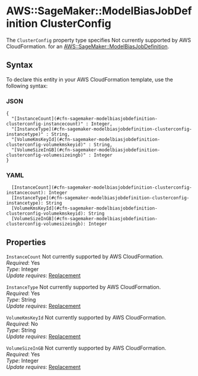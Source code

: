 # AWS::SageMaker::ModelBiasJobDefinition ClusterConfig<a name="aws-properties-sagemaker-modelbiasjobdefinition-clusterconfig"></a>

<a name="aws-properties-sagemaker-modelbiasjobdefinition-clusterconfig-description"></a>The `ClusterConfig` property type specifies Not currently supported by AWS CloudFormation\. for an [AWS::SageMaker::ModelBiasJobDefinition](aws-resource-sagemaker-modelbiasjobdefinition.md)\.

## Syntax<a name="aws-properties-sagemaker-modelbiasjobdefinition-clusterconfig-syntax"></a>

To declare this entity in your AWS CloudFormation template, use the following syntax:

### JSON<a name="aws-properties-sagemaker-modelbiasjobdefinition-clusterconfig-syntax.json"></a>

```
{
  "[InstanceCount](#cfn-sagemaker-modelbiasjobdefinition-clusterconfig-instancecount)" : Integer,
  "[InstanceType](#cfn-sagemaker-modelbiasjobdefinition-clusterconfig-instancetype)" : String,
  "[VolumeKmsKeyId](#cfn-sagemaker-modelbiasjobdefinition-clusterconfig-volumekmskeyid)" : String,
  "[VolumeSizeInGB](#cfn-sagemaker-modelbiasjobdefinition-clusterconfig-volumesizeingb)" : Integer
}
```

### YAML<a name="aws-properties-sagemaker-modelbiasjobdefinition-clusterconfig-syntax.yaml"></a>

```
  [InstanceCount](#cfn-sagemaker-modelbiasjobdefinition-clusterconfig-instancecount): Integer
  [InstanceType](#cfn-sagemaker-modelbiasjobdefinition-clusterconfig-instancetype): String
  [VolumeKmsKeyId](#cfn-sagemaker-modelbiasjobdefinition-clusterconfig-volumekmskeyid): String
  [VolumeSizeInGB](#cfn-sagemaker-modelbiasjobdefinition-clusterconfig-volumesizeingb): Integer
```

## Properties<a name="aws-properties-sagemaker-modelbiasjobdefinition-clusterconfig-properties"></a>

`InstanceCount`  <a name="cfn-sagemaker-modelbiasjobdefinition-clusterconfig-instancecount"></a>
Not currently supported by AWS CloudFormation\.  
*Required*: Yes  
*Type*: Integer  
*Update requires*: [Replacement](https://docs.aws.amazon.com/AWSCloudFormation/latest/UserGuide/using-cfn-updating-stacks-update-behaviors.html#update-replacement)

`InstanceType`  <a name="cfn-sagemaker-modelbiasjobdefinition-clusterconfig-instancetype"></a>
Not currently supported by AWS CloudFormation\.  
*Required*: Yes  
*Type*: String  
*Update requires*: [Replacement](https://docs.aws.amazon.com/AWSCloudFormation/latest/UserGuide/using-cfn-updating-stacks-update-behaviors.html#update-replacement)

`VolumeKmsKeyId`  <a name="cfn-sagemaker-modelbiasjobdefinition-clusterconfig-volumekmskeyid"></a>
Not currently supported by AWS CloudFormation\.  
*Required*: No  
*Type*: String  
*Update requires*: [Replacement](https://docs.aws.amazon.com/AWSCloudFormation/latest/UserGuide/using-cfn-updating-stacks-update-behaviors.html#update-replacement)

`VolumeSizeInGB`  <a name="cfn-sagemaker-modelbiasjobdefinition-clusterconfig-volumesizeingb"></a>
Not currently supported by AWS CloudFormation\.  
*Required*: Yes  
*Type*: Integer  
*Update requires*: [Replacement](https://docs.aws.amazon.com/AWSCloudFormation/latest/UserGuide/using-cfn-updating-stacks-update-behaviors.html#update-replacement)